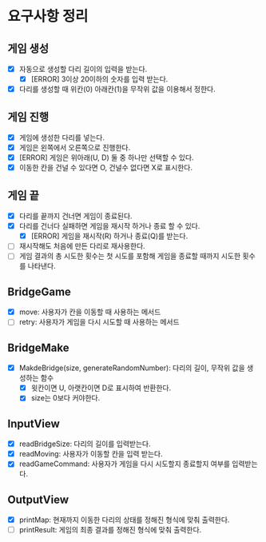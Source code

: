 # 요구사항 정리

## 게임 생성
- [x] 자동으로 생성할 다리 길이의 입력을 받는다.
  - [x] [ERROR] 3이상 20이하의 숫자를 입력 받는다.
- [x] 다리를 생성할 때 위칸(0) 아래칸(1)을 무작위 값을 이용해서 정한다.

## 게임 진행
- [x] 게임에 생성한 다리를 넣는다.
- [x] 게임은 왼쪽에서 오른쪽으로 진행한다.
- [x] [ERROR] 게임은 위아래(U, D) 둘 중 하나만 선택할 수 있다.
- [x] 이동한 칸을 건널 수 있다면 O, 건널수 없다면 X로 표시한다.

## 게임 끝
- [x] 다리를 끝까지 건너면 게임이 종료된다.
- [x] 다리를 건너다 실패하면 게임을 재시작 하거나 종료 할 수 있다.
  - [x] [ERROR] 게임을 재시작(R) 하거나 종료(Q)를 받는다.
- [ ] 재시작해도 처음에 만든 다리로 재사용한다.
- [ ] 게임 결과의 총 시도한 횟수는 첫 시도를 포함해 게임을 종료할 때까지 시도한 횟수를 나타낸다.

## BridgeGame
- [x] move: 사용자가 칸을 이동할 때 사용하는 메서드
- [ ] retry: 사용자가 게임을 다시 시도할 때 사용하는 메서드

## BridgeMake
- [x] MakdeBridge(size, generateRandomNumber): 다리의 길이, 무작위 값을 생성하는 함수
  - [x] 윗칸이면 U, 아랫칸이면 D로 표시하여 반환한다.
  - [x] size는 0보다 커야한다.

## InputView
- [x] readBridgeSize: 다리의 길이를 입력받는다.
- [x] readMoving: 사용자가 이동할 칸을 입력 받는다.
- [x] readGameCommand: 사용자가 게임을 다시 시도할지 종료할지 여부를 입력받는다. 

## OutputView
- [x] printMap: 현재까지 이동한 다리의 상태를 정해진 형식에 맞춰 출력한다.
- [ ] printResult: 게임의 최종 결과를 정해진 형식에 맞춰 출력한다.

